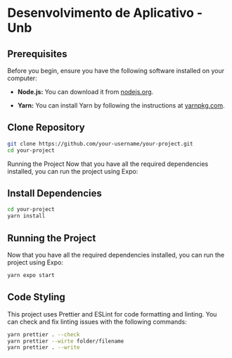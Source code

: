 # Desenvolvimento de Aplicativo - Unb

## Prerequisites

Before you begin, ensure you have the following software installed on your computer:

- **Node.js:** You can download it from [nodejs.org](https://nodejs.org/).

- **Yarn:** You can install Yarn by following the instructions at [yarnpkg.com](https://classic.yarnpkg.com/en/docs/install/).

## Clone Repository

```bash
git clone https://github.com/your-username/your-project.git
cd your-project
```

Running the Project
Now that you have all the required dependencies installed, you can run the project using Expo:

## Install Dependencies

```bash
cd your-project
yarn install
```

## Running the Project

Now that you have all the required dependencies installed, you can run the project using Expo:

```bash
yarn expo start
```

## Code Styling

This project uses Prettier and ESLint for code formatting and linting.
You can check and fix linting issues with the following commands:

```bash
yarn prettier . --check
yarn prettier --wirte folder/filename
yarn prettier . --write
```
